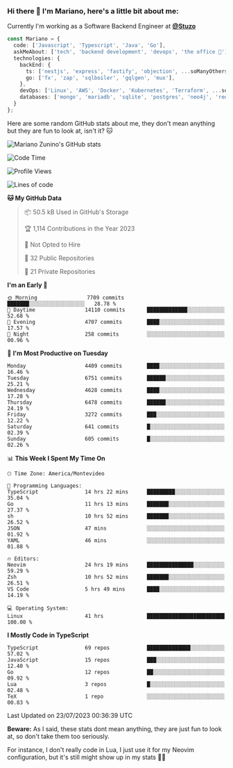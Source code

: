 ### Hi there 👋 I'm Mariano, here's a little bit about me:

Currently I'm working as a Software Backend Engineer at [**@Stuzo**](https://www.stuzo.com/)

```ts
const Mariano = {
  code: ['Javascript', 'Typescript', 'Java', 'Go'],
  askMeAbout: ['tech', 'backend development', 'devops', 'the office 💼'],
  technologies: {
    backEnd: {
      ts: ['nestjs', 'express', 'fastify', 'objection', ...soManyOthersFrameworks],
      go: ['fx', 'zap', 'sqlboiler', 'gqlgen', 'mux'],
    },
    devOps: ['Linux', 'AWS', 'Docker', 'Kubernetes', 'Terraform', ...soManyOthersTools],
    databases: ['mongo', 'mariadb', 'sqlite', 'postgres', 'neo4j', 'redis'],
  }
};
```

Here are some random GitHub stats about me, they don't mean anything but they are fun to look at, isn't it? 🐱

![Mariano Zunino's GitHub stats](https://github-readme-stats.vercel.app/api?username=marianozunino&count_private=true&show_icons=true&theme=radical)

<!--START_SECTION:waka-->
![Code Time](http://img.shields.io/badge/Code%20Time-970%20hrs%2032%20mins-blue)

![Profile Views](http://img.shields.io/badge/Profile%20Views-0-blue)

![Lines of code](https://img.shields.io/badge/From%20Hello%20World%20I%27ve%20Written-9.6%20million%20lines%20of%20code-blue)

**🐱 My GitHub Data** 

> 📦 50.5 kB Used in GitHub's Storage 
 > 
> 🏆 1,114 Contributions in the Year 2023
 > 
> 🚫 Not Opted to Hire
 > 
> 📜 32 Public Repositories 
 > 
> 🔑 21 Private Repositories 
 > 
**I'm an Early 🐤** 

```text
🌞 Morning                7709 commits        ███████░░░░░░░░░░░░░░░░░░   28.78 % 
🌆 Daytime                14110 commits       █████████████░░░░░░░░░░░░   52.68 % 
🌃 Evening                4707 commits        ████░░░░░░░░░░░░░░░░░░░░░   17.57 % 
🌙 Night                  258 commits         ░░░░░░░░░░░░░░░░░░░░░░░░░   00.96 % 
```
📅 **I'm Most Productive on Tuesday** 

```text
Monday                   4409 commits        ████░░░░░░░░░░░░░░░░░░░░░   16.46 % 
Tuesday                  6751 commits        ██████░░░░░░░░░░░░░░░░░░░   25.21 % 
Wednesday                4628 commits        ████░░░░░░░░░░░░░░░░░░░░░   17.28 % 
Thursday                 6478 commits        ██████░░░░░░░░░░░░░░░░░░░   24.19 % 
Friday                   3272 commits        ███░░░░░░░░░░░░░░░░░░░░░░   12.22 % 
Saturday                 641 commits         █░░░░░░░░░░░░░░░░░░░░░░░░   02.39 % 
Sunday                   605 commits         █░░░░░░░░░░░░░░░░░░░░░░░░   02.26 % 
```


📊 **This Week I Spent My Time On** 

```text
🕑︎ Time Zone: America/Montevideo

💬 Programming Languages: 
TypeScript               14 hrs 22 mins      █████████░░░░░░░░░░░░░░░░   35.04 % 
Go                       11 hrs 13 mins      ███████░░░░░░░░░░░░░░░░░░   27.37 % 
sh                       10 hrs 52 mins      ███████░░░░░░░░░░░░░░░░░░   26.52 % 
JSON                     47 mins             ░░░░░░░░░░░░░░░░░░░░░░░░░   01.92 % 
YAML                     46 mins             ░░░░░░░░░░░░░░░░░░░░░░░░░   01.88 % 

🔥 Editors: 
Neovim                   24 hrs 19 mins      ███████████████░░░░░░░░░░   59.29 % 
Zsh                      10 hrs 52 mins      ███████░░░░░░░░░░░░░░░░░░   26.51 % 
VS Code                  5 hrs 49 mins       ████░░░░░░░░░░░░░░░░░░░░░   14.19 % 

💻 Operating System: 
Linux                    41 hrs              █████████████████████████   100.00 % 
```

**I Mostly Code in TypeScript** 

```text
TypeScript               69 repos            ██████████████░░░░░░░░░░░   57.02 % 
JavaScript               15 repos            ███░░░░░░░░░░░░░░░░░░░░░░   12.40 % 
Go                       12 repos            ██░░░░░░░░░░░░░░░░░░░░░░░   09.92 % 
Lua                      3 repos             █░░░░░░░░░░░░░░░░░░░░░░░░   02.48 % 
TeX                      1 repo              ░░░░░░░░░░░░░░░░░░░░░░░░░   00.83 % 
```




 Last Updated on 23/07/2023 00:36:39 UTC
<!--END_SECTION:waka-->

**Beware:** As I said, these stats dont mean anything, they are just fun to look at, so don't take them too seriously.

For instance, I don't really code in Lua, I just use it for my Neovim configuration, but it's still might show up in my stats 🤷‍♂️
